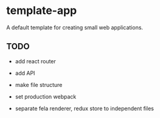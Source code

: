 # template-app
A default template for creating small web applications.

## TODO
- add react router
- add API
- make file structure

- set production webpack
- separate fela renderer, redux store to independent files